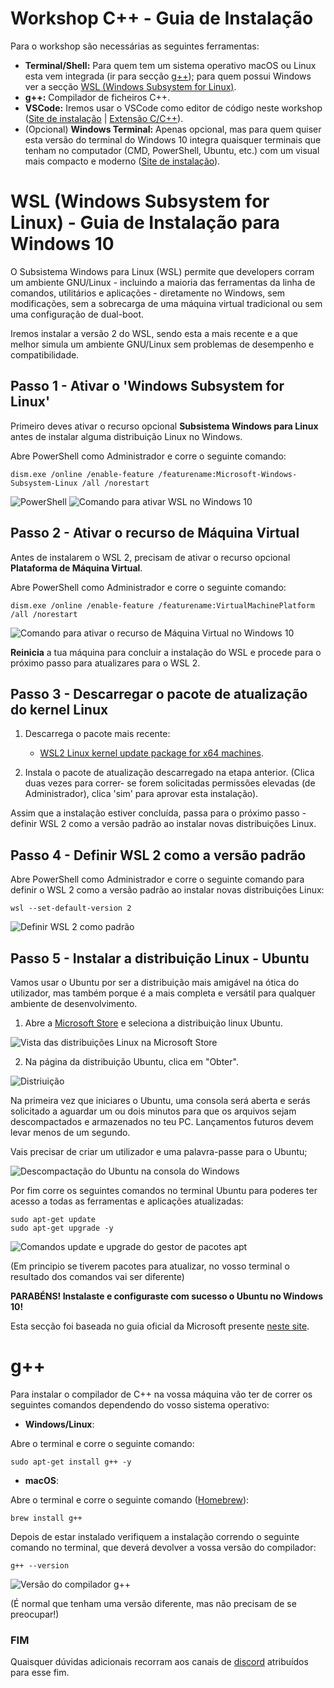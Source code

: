 # Workshop C++ - Guia de Instalação

Para o workshop são necessárias as seguintes ferramentas:
 - **Terminal/Shell:** Para quem tem um sistema operativo macOS ou Linux esta vem integrada (ir para secção [g++](#g++)); para quem possui Windows ver a secção [WSL (Windows Subsystem for Linux)](#WSL).
 - **g++:** Compilador de ficheiros C++.
 - **VSCode:** Iremos usar o VSCode como editor de código neste workshop ([Site de instalação](https://code.visualstudio.com/) | [Extensão C/C++](https://marketplace.visualstudio.com/items?itemName=ms-vscode.cpptools)).
 - (Opcional) **Windows Terminal:** Apenas opcional, mas para quem quiser esta versão do terminal do Windows 10 integra quaisquer terminais que tenham no computador (CMD, PowerShell, Ubuntu, etc.) com um visual mais compacto e moderno ([Site de instalação](https://docs.microsoft.com/en-us/windows/terminal/get-started)).

# WSL (Windows Subsystem for Linux) - Guia de Instalação para Windows 10

O Subsistema Windows para Linux (WSL) permite que developers corram um ambiente GNU/Linux - incluindo a maioria das ferramentas da linha de comandos, utilitários e aplicações - diretamente no Windows, sem modificações, sem a sobrecarga de uma máquina virtual tradicional ou sem uma configuração de dual-boot.

Iremos instalar a versão 2 do WSL, sendo esta a mais recente e a que melhor simula um ambiente GNU/Linux sem problemas de desempenho e compatibilidade.


## Passo 1 - Ativar o 'Windows Subsystem for Linux'

Primeiro deves ativar o recurso opcional **Subsistema Windows para Linux** antes de instalar alguma distribuição Linux no Windows.

Abre PowerShell como Administrador e corre o seguinte comando:
```
dism.exe /online /enable-feature /featurename:Microsoft-Windows-Subsystem-Linux /all /norestart
```
![PowerShell](https://i.imgur.com/shjnI9o.png)
![Comando para ativar WSL no Windows 10](https://i.imgur.com/DkGwscS.png)

## Passo 2 - Ativar o recurso de Máquina Virtual

Antes de instalarem o WSL 2, precisam de ativar o recurso opcional **Plataforma de Máquina Virtual**.

Abre PowerShell como Administrador e corre o seguinte comando:
```
dism.exe /online /enable-feature /featurename:VirtualMachinePlatform /all /norestart
```
![Comando para ativar o recurso de Máquina Virtual no Windows 10](https://i.imgur.com/saAhY4L.png)


**Reinicia** a tua máquina para concluir a instalação do WSL e procede para o próximo passo para atualizares para o WSL 2.


## Passo 3 - Descarregar o pacote de atualização do kernel Linux

1.  Descarrega o pacote mais recente:
    - [WSL2 Linux kernel update package for x64 machines](https://wslstorestorage.blob.core.windows.net/wslblob/wsl_update_x64.msi).

2.  Instala o pacote de atualização descarregado na etapa anterior. (Clica duas vezes para correr- se forem solicitadas permissões elevadas (de Administrador), clica 'sim' para aprovar esta instalação).

Assim que a instalação estiver concluída, passa para o próximo passo - definir WSL 2 como a versão padrão ao instalar novas distribuições Linux. 

## Passo 4 - Definir WSL 2 como a versão padrão

Abre PowerShell como Administrador e corre o seguinte comando para definir o WSL 2 como a versão padrão ao instalar novas distribuições Linux:
```
wsl --set-default-version 2
```
![Definir WSL 2 como padrão](https://i.imgur.com/FZb5xna.png)
## Passo 5 - Instalar a distribuição Linux - Ubuntu

Vamos usar o Ubuntu por ser a distribuição mais amigável na ótica do utilizador, mas também porque é a mais completa e versátil para qualquer ambiente de desenvolvimento.

1.  Abre a [Microsoft Store](https://aka.ms/wslstore)  e seleciona a distribuição linux Ubuntu.

![Vista das distribuições Linux na Microsoft Store](https://docs.microsoft.com/pt-pt/windows/wsl/media/store.png)
    
  
2.  Na página da distribuição Ubuntu, clica em "Obter".
    
![Distriuição](https://docs.microsoft.com/pt-pt/windows/wsl/media/ubuntustore.png)
    

Na primeira vez que iniciares o Ubuntu, uma consola será aberta e serás solicitado a aguardar um ou dois minutos para que os arquivos sejam descompactados e armazenados no teu PC. Lançamentos futuros devem levar menos de um segundo.

Vais precisar de criar um utilizador e uma palavra-passe para o Ubuntu;

![Descompactação do Ubuntu na consola do Windows](https://docs.microsoft.com/pt-pt/windows/wsl/media/ubuntuinstall.png)

Por fim corre os seguintes comandos no terminal Ubuntu para poderes ter acesso a todas as ferramentas e aplicações atualizadas:
```
sudo apt-get update
sudo apt-get upgrade -y
```
![Comandos update e upgrade do gestor de pacotes apt](https://i.imgur.com/wTktB3Y.png)

(Em principio se tiverem pacotes para atualizar, no vosso terminal o resultado dos comandos vai ser diferente)

**PARABÉNS! Instalaste e configuraste com sucesso o Ubuntu no Windows 10!**

Esta secção foi baseada no guia oficial da Microsoft presente [neste site](https://docs.microsoft.com/pt-pt/windows/wsl/install-win10).

# g++

Para instalar o compilador de C++ na vossa máquina vão ter de correr os seguintes comandos dependendo do vosso sistema operativo:

- **Windows/Linux**:

Abre o terminal e corre o seguinte comando: 
```
sudo apt-get install g++ -y 
```

- **macOS**:

Abre o terminal e corre o seguinte comando ([Homebrew](https://brew.sh/)): 
```
brew install g++
```

Depois de estar instalado verifiquem a instalação correndo o seguinte comando no terminal, que deverá devolver a vossa versão do compilador:
```
g++ --version
```
![Versão do compilador g++](https://i.imgur.com/TMzqpFI.png)

(É normal que tenham uma versão diferente, mas não precisam de se preocupar!)

### FIM
Quaisquer dúvidas adicionais recorram aos canais de [discord](https://discord.gg/9g6f5PcQ8C) atribuídos para esse fim.
